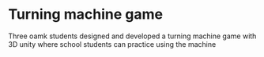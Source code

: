 # Turning machine game 
Three oamk students designed and developed a turning machine game with 3D unity where school students can practice using the machine
